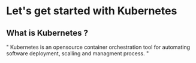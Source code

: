 # Let's get started with Kubernetes

## What is Kubernetes ?

" Kubernetes is an opensource container orchestration tool for automating software deployment, scalling and managment process. "

